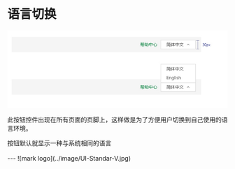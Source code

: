 # 语言切换

![Alt text](../image/UI-Standar-LUXURY-34-2.jpg)

此按钮控件出现在所有页面的页脚上，这样做是为了方便用户切换到自己使用的语言环境。
<p>按钮默认就显示一种与系统相同的语言

<br>
<br>
---
![mark logo](../image/UI-Standar-V.jpg)
